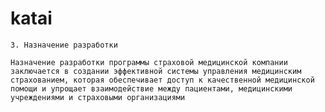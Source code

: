 # katai
    3. Назначение разработки

	Назначение разработки программы страховой медицинской компании заключается в создании эффективной системы управления медицинским страхованием, которая обеспечивает доступ к качественной медицинской помощи и упрощает взаимодействие между пациентами, медицинскими учреждениями и страховыми организациями 
